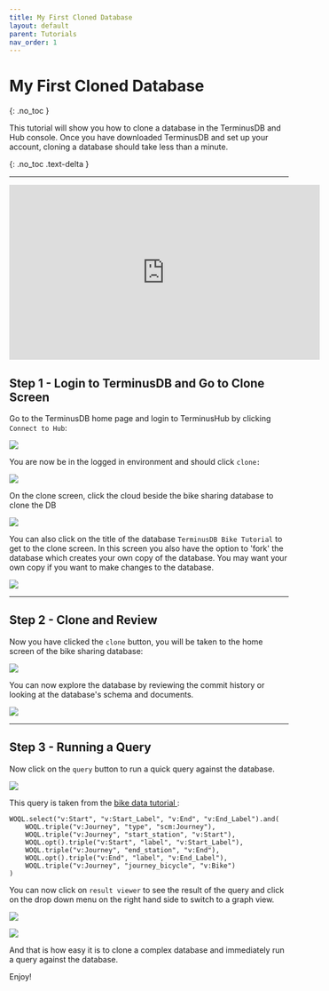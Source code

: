 ```yaml
---
title: My First Cloned Database
layout: default
parent: Tutorials
nav_order: 1
---
```

# My First Cloned Database

{: .no_toc }

This tutorial will show you how to clone a database in the TerminusDB and Hub console. Once you have downloaded TerminusDB and set up your account, cloning a database should take less than a minute. 

{: .no_toc .text-delta }

- - -

<iframe width="560" height="315" src="https://www.youtube.com/embed/PUUei56QB1c" frameborder="0" allow="accelerometer; autoplay; encrypted-media; gyroscope; picture-in-picture" allowfullscreen></iframe>

## Step 1 - Login to TerminusDB and Go to Clone Screen

Go to the TerminusDB home page and login to TerminusHub by clicking `Connect to Hub`:

![](/docs/assets/uploads/logged-out-1-2-.jpg)

You are now be in the logged in environment and should click `clone:`

![](/docs/assets/uploads/logged-in-1-2-.jpg)

On the clone screen, click the cloud beside the bike sharing database to clone the DB

![](/docs/assets/uploads/clone-screen-1-2-.jpg)

You can also click on the title of the database `TerminusDB Bike Tutorial` to get to the clone screen. In this screen you also have the option to 'fork' the database which creates your own copy of the database. You may want your own copy if you want to make changes to the database.

![](/docs/assets/uploads/clone-or-fork-1.jpg)

- - -

## Step 2 - Clone and Review

Now you have clicked the `clone` button, you will be taken to the home screen of the bike sharing database:

![](/docs/assets/uploads/post-clone-bike-1.jpg)

You can now explore the database by reviewing the commit history or looking at the database's schema and documents. 

![](/docs/assets/uploads/schema.jpg)

- - -

## Step 3 - Running a Query

Now click on the `query` button to run a quick query against the database. 

![](/docs/assets/uploads/query-1.jpg)

This query is taken from the [bike data tutorial ](https://medium.com/terminusdb/my-first-terminusdb-2-0-graph-ef7f05038910): 

```
WOQL.select("v:Start", "v:Start_Label", "v:End", "v:End_Label").and(
	WOQL.triple("v:Journey", "type", "scm:Journey"),
	WOQL.triple("v:Journey", "start_station", "v:Start"),
	WOQL.opt().triple("v:Start", "label", "v:Start_Label"),
	WOQL.triple("v:Journey", "end_station", "v:End"),
	WOQL.opt().triple("v:End", "label", "v:End_Label"),
	WOQL.triple("v:Journey", "journey_bicycle", "v:Bike")
)
```

You can now click on `result viewer` to see the result of the query and click on the drop down menu on the right hand side to switch to a graph view.

![](/docs/assets/uploads/query-2.jpg)

![](/docs/assets/uploads/query-3.jpg)

And that is how easy it is to clone a complex database and immediately run a query against the database. 

Enjoy!
